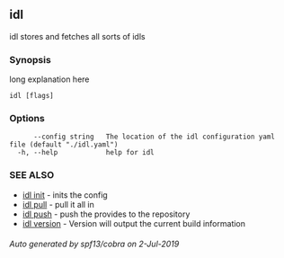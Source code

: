 ## idl

idl stores and fetches all sorts of idls

### Synopsis

long explanation here

```
idl [flags]
```

### Options

```
      --config string   The location of the idl configuration yaml file (default "./idl.yaml")
  -h, --help            help for idl
```

### SEE ALSO

* [idl init](idl_init.md)	 - inits the config
* [idl pull](idl_pull.md)	 - pull it all in
* [idl push](idl_push.md)	 - push the provides to the repository
* [idl version](idl_version.md)	 - Version will output the current build information

###### Auto generated by spf13/cobra on 2-Jul-2019
